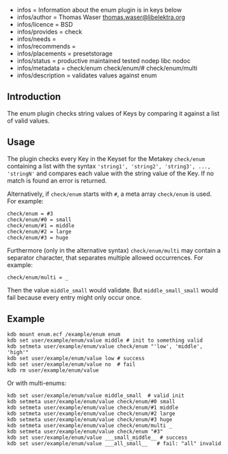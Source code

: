 - infos = Information about the enum plugin is in keys below
- infos/author = Thomas Waser <thomas.waser@libelektra.org>
- infos/licence = BSD
- infos/provides = check
- infos/needs =
- infos/recommends = 
- infos/placements = presetstorage
- infos/status = productive maintained tested nodep libc nodoc
- infos/metadata = check/enum check/enum/# check/enum/multi
- infos/description = validates values against enum

## Introduction ##

The enum plugin checks string values of Keys by comparing it against a list of valid values.

## Usage ##

The plugin checks every Key in the Keyset for the Metakey `check/enum` containing a list
with the syntax `'string1', 'string2', 'string3', ..., 'stringN'` and compares each 
value with the string value of the Key. If no match is found an error is returned.

Alternatively, if `check/enum` starts with `#`, a meta array `check/enum` is used.
For example:

    check/enum = #3
    check/enum/#0 = small
    check/enum/#1 = middle
    check/enum/#2 = large
    check/enum/#3 = huge

Furthermore (only in the alternative syntax) `check/enum/multi` may contain a separator
character, that separates multiple allowed occurrences.
For example:

    check/enum/multi = _

Then the value `middle_small` would validate.
But `middle_small_small` would fail because every entry might only occur once.

## Example ##

    kdb mount enum.ecf /example/enum enum
    kdb set user/example/enum/value middle # init to something valid
    kdb setmeta user/example/enum/value check/enum "'low', 'middle', 'high'"
    kdb set user/example/enum/value low # success
    kdb set user/example/enum/value no  # fail
    kdb rm user/example/enum/value

Or with multi-enums:

    kdb set user/example/enum/value middle_small  # valid init
    kdb setmeta user/example/enum/value check/enum/#0 small
    kdb setmeta user/example/enum/value check/enum/#1 middle
    kdb setmeta user/example/enum/value check/enum/#2 large
    kdb setmeta user/example/enum/value check/enum/#3 huge
    kdb setmeta user/example/enum/value check/enum/multi _
    kdb setmeta user/example/enum/value check/enum "#3"
    kdb set user/example/enum/value ___small_middle__ # success
    kdb set user/example/enum/value ___all_small__   # fail: "all" invalid


